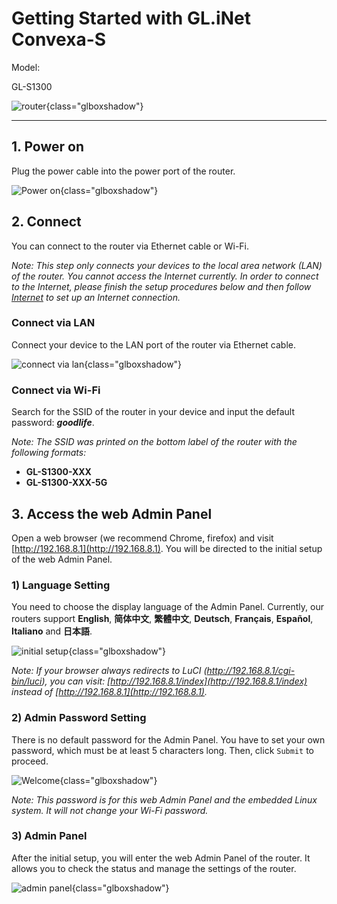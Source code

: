 # Getting Started with GL.iNet Convexa-S

Model:

GL-S1300

![router](https://static.gl-inet.com/docs/en/3/setup/convexa_s/first-time_setup/router.jpg){class="glboxshadow"}



---

## 1. Power on 

Plug the power cable into the power port of the router.

![Power on](https://static.gl-inet.com/docs/en/3/setup/convexa_s/first-time_setup/power1.jpg){class="glboxshadow"}



## 2. Connect 

You can connect to the router via Ethernet cable or Wi-Fi.

*Note: This step only connects your devices to the local area network (LAN) of the router. You cannot access the Internet currently. In order to connect to the Internet, please finish the setup procedures below and then follow [Internet](internet.md) to set up an Internet connection.*



### Connect via LAN 
Connect your device to the LAN port of the router via Ethernet cable.

![connect via lan](https://static.gl-inet.com/docs/en/3/setup/convexa_s/first-time_setup/connect.jpg){class="glboxshadow"}



### Connect via Wi-Fi
Search for the SSID of the router in your device and input the default password: ***goodlife***.

*Note: The SSID was printed on the bottom label of the router with the following formats:*

- **GL-S1300-XXX**
- **GL-S1300-XXX-5G**




## 3. Access the web Admin Panel

Open a web browser (we recommend Chrome, firefox) and visit [http://192.168.8.1](http://192.168.8.1). You will be directed to the initial setup of the web Admin Panel.



### 1) Language Setting
You need to choose the display language of the Admin Panel. Currently, our routers support **English**, **简体中文**, **繁體中文**, **Deutsch**, **Français**, **Español**, **Italiano** and **日本語**. 

![initial setup](https://static.gl-inet.com/docs/en/3/setup/convexa_s/first-time_setup/welcome.jpg){class="glboxshadow"}

*Note: If your browser always redirects to LuCI (http://192.168.8.1/cgi-bin/luci), you can  visit: [http://192.168.8.1/index](http://192.168.8.1/index) instead of [http://192.168.8.1](http://192.168.8.1).*

  

### 2) Admin Password Setting
There is no default password for the Admin Panel. You have to set your own password, which must be at least 5 characters long. Then, click `Submit` to proceed.

![Welcome](https://static.gl-inet.com/docs/en/3/setup/convexa_s/first-time_setup/password.jpg){class="glboxshadow"}

*Note: This password is for this web Admin Panel and the embedded Linux system. It will not change your Wi-Fi password.*



### 3) Admin Panel
After the initial setup, you will enter the web Admin Panel of the router. It allows you to check the status and manage the settings of the router.

![admin panel](https://static.gl-inet.com/docs/en/3/setup/convexa_s/first-time_setup/main_ui.jpg){class="glboxshadow"}

